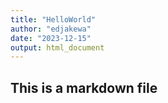 ```yaml
---
title: "HelloWorld"
author: "edjakewa"
date: "2023-12-15"
output: html_document
---
```



## This is a markdown file


